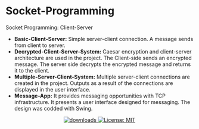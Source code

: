 # Socket-Programming
Socket Programming: Client-Server 

- **Basic-Client-Server:** Simple server-client connection. A message sends from client to server.
- **Decrypted-Client-Server-System:** Caesar encryption and client-server architecture are used in the project. The Client-side sends an encrypted message. The server side decrypts the encrypted message and returns it to the client.
- **Multiple-Server-Client-System:** Multiple server-client connections are created in the project. Outputs as a result of the connections are displayed in the user interface. 
- **Message-App:** It provides messaging opportunities with TCP infrastructure. It presents a user interface designed for messaging. The design was codded with Swing.

<p align="center">
  <a href="https://github.com/aysedemirel/Socket-Programming/blob/master/README.md">
    <img alt="downloads" src="https://img.shields.io/badge/English-En-blue" target="_blank" />
  </a>
  <a href="https://github.com/aysedemirel/Socket-Programming/blob/master/doc/tr/Readme_tr.md">
    <img alt="License: MIT" src="https://img.shields.io/badge/Turkish-Tr-red" target="_blank" />
  </a>
</p>
